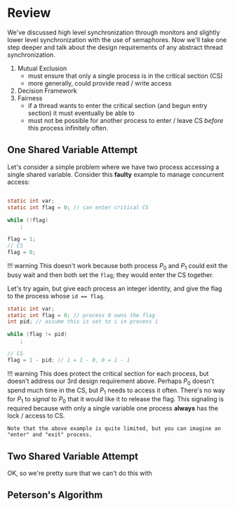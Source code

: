 # Review

We've discussed high level synchronization through monitors and slightly 
lower level synchronization with the use of semaphores.  Now we'll take one
step deeper and talk about the design requirements of any abstract thread
synchronization.

1. Mutual Exclusion
    * must ensure that only a single process is in the critical section (CS)
    * more generally, could provide read / write access
2. Decision Framework
3. Fairness
    * if a thread wants to enter the critical section (and begun entry section) it must eventually be able to 
    * must not be possible for another process to enter / leave CS *before* this process infinitely often.

## One Shared Variable Attempt

Let's consider a simple problem where we have two process accessing a single
shared variable.  Consider this **faulty** example to manage concurrent access:

```c

static int var;
static int flag = 0; // can enter critical CS

while (!flag)
    ;

flag = 1;
// CS
flag = 0;
```

!!! warning
    This doesn't work because both process $P_0$ and $P_1$ could exit the busy
    wait and then both set the `flag`; they would enter the CS together.

Let's try again, but give each process an integer identity, and give the
flag to the process whose `id == flag`.

```c
static int var;
static int flag = 0; // process 0 owns the flag
int pid; // assume this is set to i in process i

while (flag != pid)
    ;

// CS
flag = 1 - pid; // 1 = 1 - 0, 0 = 1 - 1
```

!!! warning
    This does protect the critical section for each process, but doesn't 
    address our 3rd design requirement above.  Perhaps $P_0$ doesn't 
    spend much time in the CS, but $P_1$ needs to access it often.  There's
    no way for $P_1$ to *signal* to $P_0$ that it would like it to release the
    flag.  This signaling is required because with only a single variable 
    one process **always** has the lock / access to CS.  

    Note that the above example is quite limited, but you can imagine an
    "enter" and "exit" process.

## Two Shared Variable Attempt

OK, so we're pretty sure that we can't do this with 

## Peterson's Algorithm
